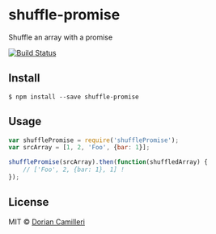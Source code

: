 # shuffle-promise
Shuffle an array with a promise

[![Build Status](https://magnum.travis-ci.com/dcamilleri/shuffle-promise.svg?token=aNpmikxhysGoeT5oNauy)](https://magnum.travis-ci.com/dcamilleri/shuffle-promise)

## Install

```
$ npm install --save shuffle-promise
```

## Usage

```js
var shufflePromise = require('shufflePromise');
var srcArray = [1, 2, 'Foo', {bar: 1}];

shufflePromise(srcArray).then(function(shuffledArray) {
	// ['Foo', 2, {bar: 1}, 1] !	
});
```

## License

MIT © [Dorian Camilleri](https://github.com/dcamilleri>)
